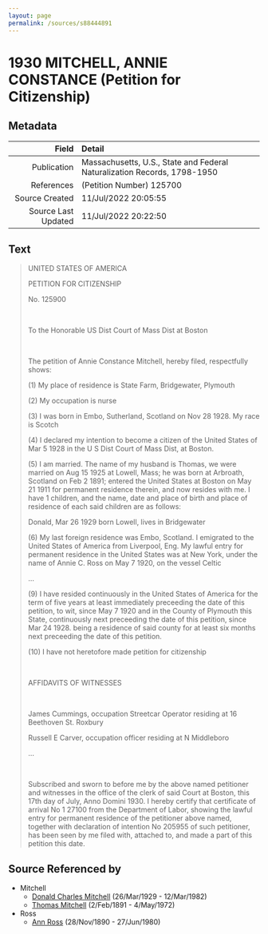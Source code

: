 ```yaml
---
layout: page
permalink: /sources/s88444891
---
```


# 1930 MITCHELL, ANNIE CONSTANCE (Petition for Citizenship)

## Metadata

Field | Detail
---:|:---
Publication | Massachusetts, U.S., State and Federal Naturalization Records, 1798-1950
References | (Petition Number) 125700
Source Created | 11/Jul/2022 20:05:55
Source Last Updated | 11/Jul/2022 20:22:50

## Text

> UNITED STATES OF AMERICA
>
> PETITION FOR CITIZENSHIP
>
> No. 125900
>
> <br/>
>
> To the Honorable US Dist Court of Mass Dist at Boston
>
> <br/>
>
> The petition of Annie Constance Mitchell, hereby filed, respectfully shows:
>
> (1) My place of residence is State Farm, Bridgewater, Plymouth
>
> (2) My occupation is nurse
>
> (3) I was born in Embo, Sutherland, Scotland on Nov 28 1928. My race is Scotch
>
> (4) I declared my intention to become a citizen of the United States of Mar 5 1928 in the U S Dist Court of Mass Dist, at Boston.
>
> (5) I am married. The name of my husband is Thomas, we were married on Aug 15 1925 at Lowell, Mass; he was born at Arbroath, Scotland on Feb 2 1891; entered the United States at Boston on May 21 1911 for permanent residence therein, and now resides with me. I have 1 children, and the name, date and place of birth and place of residence of each said children are as follows:
>
> Donald, Mar 26 1929 born Lowell, lives in Bridgewater
>
> (6) My last foreign residence was Embo, Scotland. I emigrated to the United States of America from Liverpool, Eng. My lawful entry for permanent residence in the United States was at New York, under the name of Annie C. Ross on May 7 1920, on the vessel Celtic
>
> ...
>
> (9) I have resided continuously in the United States of America for the term of five years at least immediately preceeding the date of this petition, to wit, since May 7 1920 and in the County of Plymouth this State, continuously next preceeding the date of this petition, since Mar 24 1928. being a residence of said county for at least six months next preceeding the date of this petition.
>
> (10) I have not heretofore made petition for citizenship
>
> <br/>
>
> AFFIDAVITS OF WITNESSES
>
> <br/>
>
> James Cummings, occupation Streetcar Operator residing at 16 Beethoven St. Roxbury
>
> Russell E Carver, occupation officer residing at N Middleboro
>
> ...
>
> <br/>
>
> Subscribed and sworn to before me by the above named petitioner and witnesses in the office of the clerk of said Court at Boston, this 17th day of July, Anno Domini 1930. I hereby certify that certificate of arrival No 1 27100 from the Department of Labor, showing the lawful entry for permanent residence of the petitioner above named, together with declaration of intention No 205955 of such petitioner, has been seen by me filed with, attached to, and made a part of this petition this date.
>

## Source Referenced by

* Mitchell
  * [Donald Charles Mitchell](../people/@49269448@-donald-charles-mitchell-b1929-3-26-d1982-3-12.md) (26/Mar/1929 - 12/Mar/1982)
  * [Thomas Mitchell](../people/@65815518@-thomas-mitchell-b1891-2-2-d1972-5-4.md) (2/Feb/1891 - 4/May/1972)
* Ross
  * [Ann Ross](../people/@52613824@-ann-ross-b1890-11-28-d1980-6-27.md) (28/Nov/1890 - 27/Jun/1980)
